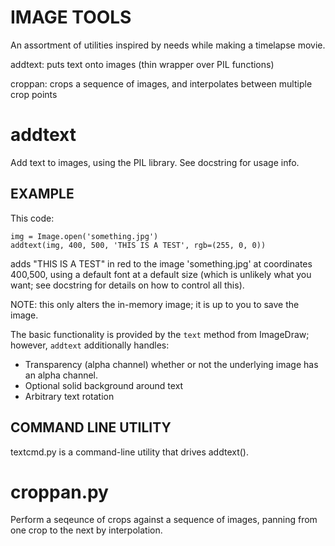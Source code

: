 # IMAGE TOOLS
An assortment of utilities inspired by needs while making a timelapse movie.

addtext: puts text onto images (thin wrapper over PIL functions)

croppan: crops a sequence of images, and interpolates between multiple crop points

# addtext

Add text to images, using the PIL library. See docstring for usage info.


## EXAMPLE
This code:

    img = Image.open('something.jpg')
    addtext(img, 400, 500, 'THIS IS A TEST', rgb=(255, 0, 0))

adds "THIS IS A TEST" in red to the image 'something.jpg' at coordinates 400,500, using a default font at a default size (which is unlikely what you want; see docstring for details on how to control all this).

NOTE: this only alters the in-memory image; it is up to you to save the image.

The basic functionality is provided by the `text` method from ImageDraw; however, `addtext` additionally handles:

* Transparency (alpha channel) whether or not the underlying image has an alpha channel.
* Optional solid background around text
* Arbitrary text rotation

## COMMAND LINE UTILITY
textcmd.py is a command-line utility that drives addtext().

# croppan.py

Perform a seqeunce of crops against a sequence of images, panning from one crop to the next by interpolation.
